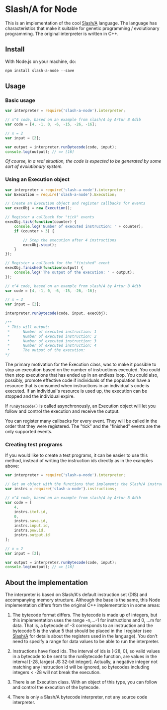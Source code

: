 Slash/A for Node
================

This is an implementation of the cool [Slash/A](https://github.com/arturadib/slash-a) language. The language has characteristics that make it suitable for genetic programming / evolutionary programming. The original interpreter is written in C++.


Install
-------
With Node.js on your machine, do:
```js
npm install slash-a-node --save
```

Usage
-----
### Basic usage
```js
var interpreter = require('slash-a-node').interpreter;

// x^4 code, based on an example from slash/A by Artur B Adib
var code = [4, -1, 0, -6, -15, -26, -16];

// x = 2
var input = [2];

var output = interpreter.runBytecode(code, input);
console.log(output); // => [16]
```
*Of course, in a real situation, the code is expected to be generated by some sort of evolutionary system.*


### Using an Execution object
```js
var interpreter = require('slash-a-node').interpreter;
var Execution = require('slash-a-node').Execution;

// Create an Execution object and register callbacks for events
var execObj = new Execution();

// Register a callback for "tick" events
execObj.tick(function(counter) {
    console.log('Number of executed instruction: ' + counter);
    if (counter > 3) {

        // Stop the execution after 4 instructions
        execObj.stop();
    }
});

// Register a callback for the "finished" event 
execObj.finished(function(output) {
    console.log('The output of the execution: ' + output);
});

// x^4 code, based on an example from slash/A by Artur B Adib
var code = [4, -1, 0, -6, -15, -26, -16];

// x = 2
var input = [2];

interpreter.runBytecode(code, input, execObj);

/**
 * This will output:
 *      Number of executed instruction: 1
 *      Number of executed instruction: 2
 *      Number of executed instruction: 3
 *      Number of executed instruction: 4
 *      The output of the execution: 
*/
```
The primary motivation for the Execution class, was to make it possible to stop an execution based on the number of instructions executed. You could then stop executions that has ended up in an endless loop. You could also, possibly, promote effective code if individuals of the population have a resource that is consumed when instructions in an individual's code is executed. If an individual's resource is used up, the execution can be stopped and the individual expire.

If `runBytecode()` is called asynchronously, an Execution object will let you follow and control the execution and receive the output.

You can register many callbacks for every event. They will be called in the order that they were registered. The "tick" and the "finished" events are the only supported events.

### Creating test programs
If you would like to create a test programs, it can be easier to use this method, instead of writing the instruction ids directly as in the examples above:
```js
var interpreter = require('slash-a-node').interpreter;

// Get an object with the functions that implements the Slash/A instructions
var instrs = require('slash-a-node').instructions;

// x^4 code, based on an example from slash/A by Artur B Adib
var code = [
    4,
    instrs.itof.id,
    0,
    instrs.save.id,
    instrs.input.id,
    instrs.pow.id,
    instrs.output.id
];

// x = 2
var input = [2];

var output = interpreter.runBytecode(code, input);
console.log(output); // => [16]
```


About the implementation
------------------------
The interpreter is based on Slash/A's default instruction set (DIS) and accompanying memory structure. Although the base is the same, this Node implementation differs from the original C++ implementation in some areas:

1) The bytecode format differs. The bytecode is made up of integers, but this implementation uses the range -n,...-1 for instructions and 0, ...m for data. That is, a bytecode of -3 corresponds to an instruction and the bytecode 5 is the value 5 that should be placed in the I register (see [Slash/A](https://github.com/arturadib/slash-a) for details about the registers used in the language). You don't need to specify a range for data values to be able to run the interpreter.

2) Instructions have fixed ids. The interval of ids is [-28, 0], so valid values in a bytecode to be sent to the runBytecode function, are values in the interval [-28, largest JS 32-bit integer]. Actually, a negative integer not matching any instruction id will be ignored, so bytecodes including integers < -28 will not break the execution.

3) There is an Execution class. With an object of this type, you can follow and control the execution of the bytecode.

4) There is only a Slash/A bytecode interpreter, not any source code interpreter.
